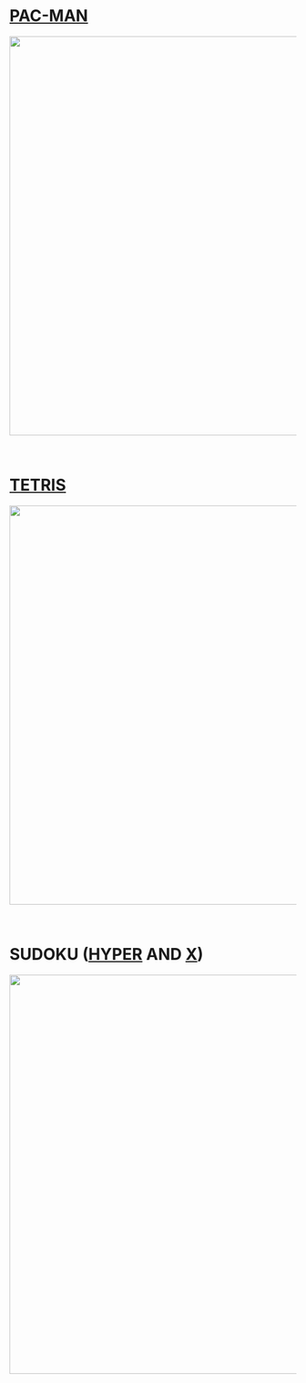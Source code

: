 # [PAC-MAN](https://oldpacman.netlify.app/)
<p align="center">
<img src="https://i.postimg.cc/63wy978P/ezgif-com-gif-maker-1.gif" width=700>
 <p/>
<br>

# [TETRIS](https://tetris-hm.netlify.app/)
<p align="center">
<img src="https://i.postimg.cc/g0ztjZgD/Screenshot-2.png" width=700>
 <p/>
<br>

# SUDOKU ([HYPER](https://sudoku-hyper.netlify.app/) AND [X](https://sudokux.netlify.app/))
<p align="center">
<img src="https://i.postimg.cc/5jWnVYH8/Screenshot-1.png" width=700>
 <p/>
<br>

